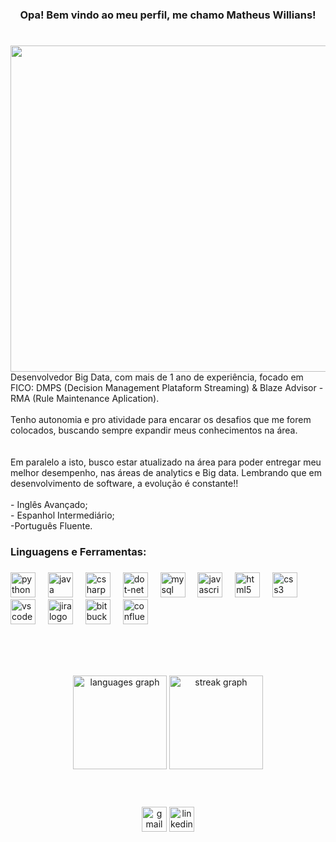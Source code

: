 <h1 align="left"></h1>

###

<h3 align="center">Opa! Bem vindo ao meu perfil, me chamo Matheus Willians!</h3>

###

<h1 align="left"></h1>

###

<img align="right" height="522" src="https://qph.cf2.quoracdn.net/main-qimg-3bd139022dfbf3b91ec200318cc13148"  />

###

<p align="left">Desenvolvedor Big Data, com mais de 1 ano de experiência, focado em FICO: DMPS (Decision Management Plataform Streaming) & Blaze Advisor - RMA (Rule Maintenance Aplication). <br><br>Tenho autonomia e pro atividade para encarar os desafios que me forem colocados, buscando sempre expandir meus conhecimentos na área. <br><br><br>Em paralelo a isto, busco estar atualizado na área para poder entregar meu melhor desempenho, nas áreas de analytics e Big data. Lembrando que em desenvolvimento de software, a evolução é constante!!<br><br>- Inglês Avançado;<br>- Espanhol Intermediário;<br>-Português Fluente.</p>

###

<h3 align="left">Linguagens e Ferramentas:</h3>

###

<div align="left">
  <img src="https://skillicons.dev/icons?i=py" height="40" alt="python logo"  />
  <img width="12" />
  <img src="https://skillicons.dev/icons?i=java" height="40" alt="java logo"  />
  <img width="12" />
  <img src="https://skillicons.dev/icons?i=cs" height="40" alt="csharp logo"  />
  <img width="12" />
  <img src="https://skillicons.dev/icons?i=dotnet" height="40" alt="dot-net logo"  />
  <img width="12" />
  <img src="https://skillicons.dev/icons?i=mysql" height="40" alt="mysql logo"  />
  <img width="12" />
  <img src="https://skillicons.dev/icons?i=js" height="40" alt="javascript logo"  />
  <img width="12" />
  <img src="https://skillicons.dev/icons?i=html" height="40" alt="html5 logo"  />
  <img width="12" />
  <img src="https://skillicons.dev/icons?i=css" height="40" alt="css3 logo"  />
  <img width="12" />
  <img src="https://skillicons.dev/icons?i=vscode" height="40" alt="vscode logo"  />
  <img width="12" />
  <img src="https://cdn.jsdelivr.net/gh/devicons/devicon/icons/jira/jira-original.svg" height="40" alt="jira logo"  />
  <img width="12" />
  <img src="https://cdn.jsdelivr.net/gh/devicons/devicon/icons/bitbucket/bitbucket-original.svg" height="40" alt="bitbucket logo"  />
  <img width="12" />
  <img src="https://cdn.jsdelivr.net/gh/devicons/devicon/icons/confluence/confluence-original.svg" height="40" alt="confluence logo"  />
</div>

###

<br clear="both">

<h1 align="left"></h1>

###
###

<div align="center">
  <img src="https://github-readme-stats.vercel.app/api/top-langs?username=MattWillians&locale=en&hide_title=false&layout=compact&card_width=320&langs_count=5&theme=dracula&hide_border=false&order=2" height="150" alt="languages graph"  />
  <img src="https://streak-stats.demolab.com?user=MattWillians&locale=en&mode=daily&theme=dracula&hide_border=false&border_radius=5&order=3" height="150" alt="streak graph"  />
</div>

###


<h1 align="left"></h1>

<br clear="both">

<div align="center">
  <img src="https://img.shields.io/static/v1?message=contatomatheuswilliansbr@gmail.com&logo=gmail&label=Gmail&color=D14836&logoColor=white&labelColor=&style=for-the-badge" height="40" alt="gmail logo"  />
  <a href="https://www.linkedin.com/in/matheus-willians-549778223/" target="_blank">
    <img src="https://img.shields.io/static/v1?message=Matheus%20Willians&logo=linkedin&label=LinkedIn&color=0077B5&logoColor=white&labelColor=&style=for-the-badge" height="40" alt="linkedin logo"  />
  </a>
</div>

###

###

<br clear="both">

<h1 align="left"></h1>

###
